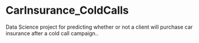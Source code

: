 # CarInsurance_ColdCalls
Data Science project for predicting whether or not a client will purchase car insurance after a cold call campaign..
